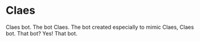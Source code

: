 # Claes
Claes bot.
The bot Claes. The bot created especially to mimic Claes, Claes bot. That bot?
Yes! That bot.
